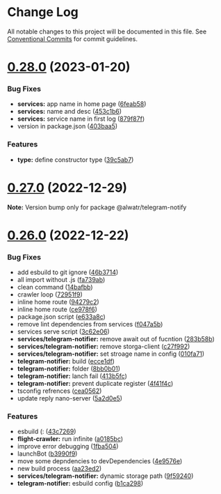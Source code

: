 # Change Log

All notable changes to this project will be documented in this file.
See [Conventional Commits](https://conventionalcommits.org) for commit guidelines.

# [0.28.0](https://github.com/AliMD/flight-finder/compare/v0.27.0...v0.28.0) (2023-01-20)

### Bug Fixes

- **services:** app name in home page ([6feab58](https://github.com/AliMD/flight-finder/commit/6feab58b5655c7a09150ec83adf9f3bd8fe976b4))
- **services:** name and desc ([453c1b6](https://github.com/AliMD/flight-finder/commit/453c1b6ff334a23bea690b7ff9dd874471b25bb9))
- **services:** service name in first log ([879f87f](https://github.com/AliMD/flight-finder/commit/879f87fd4d4b47454d608a5b71d70e47601c7cd7))
- version in package.json ([403baa5](https://github.com/AliMD/flight-finder/commit/403baa53159db2a0fff5b3651769b85e66b13191))

### Features

- **type:** define constructor type ([39c5ab7](https://github.com/AliMD/flight-finder/commit/39c5ab74f0a1471d5e20beff89f6885265907633))

# [0.27.0](https://github.com/AliMD/flight-finder/compare/v0.26.0...v0.27.0) (2022-12-29)

**Note:** Version bump only for package @alwatr/telegram-notify

# [0.26.0](https://github.com/AliMD/flight-finder/compare/v0.25.0...v0.26.0) (2022-12-22)

### Bug Fixes

- add esbuild to git ignore ([46b3714](https://github.com/AliMD/flight-finder/commit/46b3714a4b578b6cfae9e2d17f8c39623470c1f5))
- all import without .js ([fa739ab](https://github.com/AliMD/flight-finder/commit/fa739ab23f67bae1d10bfcc146920b71377a26fc))
- clean command ([14bafbb](https://github.com/AliMD/flight-finder/commit/14bafbb01b3c92ccf516346a4e5117f1893c32e9))
- crawler loop ([72951f9](https://github.com/AliMD/flight-finder/commit/72951f904c8e8eb04ded2a485a65add99150f984))
- inline home route ([94279c2](https://github.com/AliMD/flight-finder/commit/94279c21891fc710f48642b1c8debbf02b2436d3))
- inline home route ([ce978f6](https://github.com/AliMD/flight-finder/commit/ce978f6e1e2890e853d0db351c08efca665e5fad))
- package.json script ([e633a8c](https://github.com/AliMD/flight-finder/commit/e633a8c4355bec0d2fc044f073f7f639c0fd1976))
- remove lint dependencies from services ([f047a5b](https://github.com/AliMD/flight-finder/commit/f047a5bb0d1e8277f48b55969e18dc3582d9a234))
- services serve script ([3c62e06](https://github.com/AliMD/flight-finder/commit/3c62e06ec594ec7da171fc39ec77787e3bd29a0c))
- **services/telegram-notifier:** remove await out of fucntion ([283b58b](https://github.com/AliMD/flight-finder/commit/283b58b0ebf8a9c01805e1aa6ee8222933b9dbc7))
- **services/telegram-notifier:** remove storga-client ([c27f992](https://github.com/AliMD/flight-finder/commit/c27f9927b97f4d6f2e9c78d5a0a3f0268275bc38))
- **services/telegram-notifier:** set stroage name in config ([010fa71](https://github.com/AliMD/flight-finder/commit/010fa71cf15698bffcc5378b252bd0aa564d8d6e))
- **telegram-notifier:** build ([ecce1df](https://github.com/AliMD/flight-finder/commit/ecce1df81642b329dfb863d0503c06fc40688550))
- **telegram-notifier:** folder ([8bb0b01](https://github.com/AliMD/flight-finder/commit/8bb0b016502f6e2c5b1dd588e8300d36eb24eba7))
- **telegram-notifier:** lanch fail ([413b5fc](https://github.com/AliMD/flight-finder/commit/413b5fc3753304fe3c7e3e4ff574040fe3395ae8))
- **telegram-notifier:** prevent duplicate register ([4f41f4c](https://github.com/AliMD/flight-finder/commit/4f41f4c6cca881f0fc90cc253d8d6eaa15a50c43))
- tsconfig refrences ([cea0562](https://github.com/AliMD/flight-finder/commit/cea05621ecfa499476c5b10a412e60f27ba6a06d))
- update reply nano-server ([5a2d0e5](https://github.com/AliMD/flight-finder/commit/5a2d0e5698b16cffcc5393ee4a44ffda66702425))

### Features

- esbuild (: ([43c7269](https://github.com/AliMD/flight-finder/commit/43c7269333cf71b142e26da1456446d42fb3f8e0))
- **flight-crawler:** run infinite ([a0185bc](https://github.com/AliMD/flight-finder/commit/a0185bc39eab40862e0621ae703f604b30998991))
- improve error debugging ([1fba504](https://github.com/AliMD/flight-finder/commit/1fba50400a1e8ececc10bbe8ea11cc8dcea2289c))
- launchBot ([b3990f9](https://github.com/AliMD/flight-finder/commit/b3990f92bba1b65d0e728615f701a4799619d821))
- move some depndencies to devDependencies ([4e9576e](https://github.com/AliMD/flight-finder/commit/4e9576e6fd55f361e08a54230931ad45832131d9))
- new build process ([aa23ed2](https://github.com/AliMD/flight-finder/commit/aa23ed256824b9b4409e51a3213d6e67f2aeb8a3))
- **services/telegram-notifier:** dynamic storage path ([9f59240](https://github.com/AliMD/flight-finder/commit/9f5924008d7b567af1c990450da2450af887404a))
- **telegram-notifier:** esbuild config ([b1ca298](https://github.com/AliMD/flight-finder/commit/b1ca298df482daddfab4d89e807c4c5654394245))
